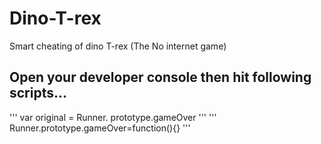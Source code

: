 # Dino-T-rex
Smart cheating of dino T-rex (The No internet game)

## Open your developer console then hit following scripts...

'''
var original = Runner. prototype.gameOver
'''
'''
Runner.prototype.gameOver=function(){}
'''

